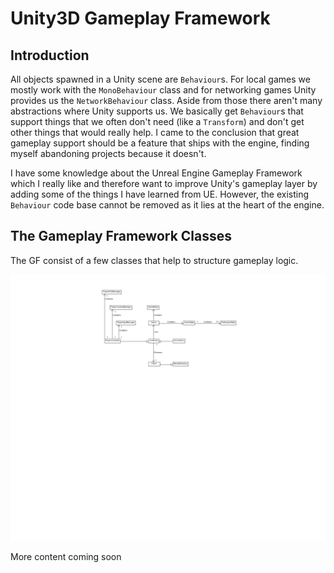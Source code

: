 # Unity3D Gameplay Framework

## Introduction

All objects spawned in a Unity scene are <code>Behaviour</code>s. For local games we mostly work with the <code>MonoBehaviour</code> class and for networking games Unity provides us the <code>NetworkBehaviour</code> class. Aside from those there aren't many abstractions where Unity supports us. We basically get <code>Behaviour</code>s that support things that we often don't need (like a <code>Transform</code>) and don't get other things that would really help. I came to the conclusion that great gameplay support should be a feature that ships with the engine, finding myself abandoning projects because it doesn't.<br>

I have some knowledge about the Unreal Engine Gameplay Framework which I really like and therefore want to improve Unity's gameplay layer by adding some of the things I have learned from UE. However, the existing <code>Behaviour</code> code base cannot be removed as it lies at the heart of the engine.

## The Gameplay Framework Classes

The GF consist of a few classes that help to structure gameplay logic.

![Class Relationship Diagram](./docs/ClassRelationshipDiagram.png)

More content coming soon
